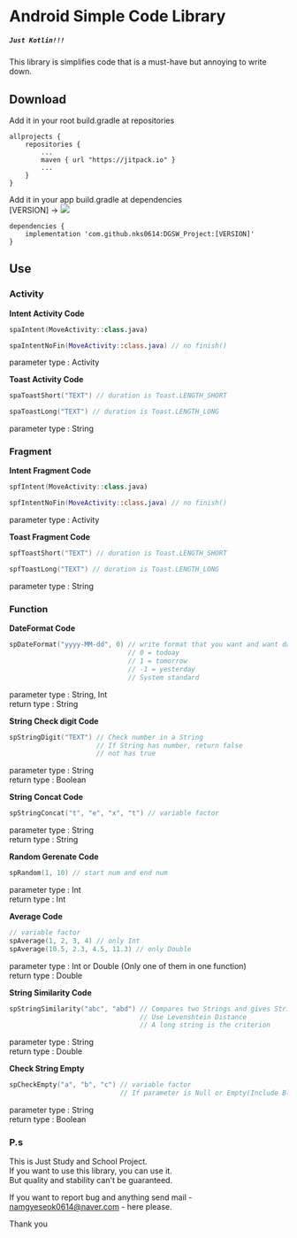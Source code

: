 # Android Simple Code Library

##### `Just Kotlin!!!`

This library is simplifies code that is a must-have but annoying to write down.

## Download

Add it in your root build.gradle at repositories

```
allprojects {
    repositories {
        ...
        maven { url "https://jitpack.io" }
        ...
    }
}
```

Add it in your app build.gradle at dependencies<br>
[VERSION] -> [![](https://jitpack.io/v/nks0614/DGSW_Project.svg)](https://jitpack.io/#nks0614/DGSW_Project)
```
dependencies {
    implementation 'com.github.nks0614:DGSW_Project:[VERSION]'
}
```

## Use

### Activity

<b>Intent Activity Code</b>

```kotlin
spaIntent(MoveActivity::class.java)

spaIntentNoFin(MoveActivity::class.java) // no finish()
```
parameter type : Activity

<b>Toast Activity Code</b>

```kotlin
spaToastShort("TEXT") // duration is Toast.LENGTH_SHORT

spaToastLong("TEXT") // duration is Toast.LENGTH_LONG
```
parameter type : String


### Fragment

<b>Intent Fragment Code</b>
```kotlin
spfIntent(MoveActivity::class.java)

spfIntentNoFin(MoveActivity::class.java) // no finish()
```
parameter type : Activity

<b>Toast Fragment Code</b>

```kotlin
spfToastShort("TEXT") // duration is Toast.LENGTH_SHORT

spfToastLong("TEXT") // duration is Toast.LENGTH_LONG
```
parameter type : String


### Function

<b>DateFormat Code</b>

```kotlin
spDateFormat("yyyy-MM-dd", 0) // write format that you want and want day num
                              // 0 = todoay
                              // 1 = tomorrow
                              // -1 = yesterday
                              // System standard
```
parameter type : String, Int <br>
return type : String

<b>String Check digit Code</b>

```kotlin
spStringDigit("TEXT") // Check number in a String
                      // If String has number, return false
                      // not has true
```
parameter type : String <br>
return type : Boolean

<b>String Concat Code</b>

```kotlin
spStringConcat("t", "e", "x", "t") // variable factor
```
parameter type : String <br>
return type : String

<b>Random Gerenate Code</b>

```kotlin
spRandom(1, 10) // start num and end num
```
parameter type : Int <br>
return type : Int

<b>Average Code</b>

```kotlin
// variable factor
spAverage(1, 2, 3, 4) // only Int
spAverage(10.5, 2.3, 4.5, 11.3) // only Double 
```
parameter type : Int or Double (Only one of them in one function)<br>
return type : Double

<b>String Similarity Code</b>

```kotlin
spStringSimilarity("abc", "abd") // Compares two Strings and gives String similarity
                                 // Use Levenshtein Distance
                                 // A long string is the criterion                               
```
parameter type : String<br>
return type : Double

<b>Check String Empty</b>

```kotlin
spCheckEmpty("a", "b", "c") // variable factor
                            // If parameter is Null or Empty(Include Blank), return false
```
parameter type : String<br>
return type : Boolean


### P.s

This is Just Study and School Project. <br>
If you want to use this library, you can use it. <br>
But quality and stability can't be guaranteed. <br>

If you want to report bug and anything send mail - namgyeseok0614@naver.com - here please.

Thank you
